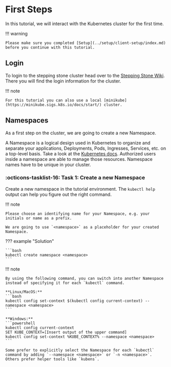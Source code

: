 # First Steps
In this tutorial, we will interact with the Kubernetes cluster for the first time.

!!! warning

    Please make sure you completed [Setup](../setup/client-setup/index.md) before you continue with this tutorial.

## Login
To login to the stepping stone cluster head over to the [Stepping Stone Wiki](https://wiki.golog.ch/wiki/Category:Customer:_Golog_AG).
There you will find the login information for the cluster.

!!! note

    For this tutorial you can also use a local [minikube](https://minikube.sigs.k8s.io/docs/start/) cluster.

## Namespaces
As a first step on the cluster, we are going to create a new Namespace.

A Namespace is a logical design used in Kubernetes to organize and separate your applications, Deployments, Pods, Ingresses, Services, etc. on a top-level basis. 
Take a look at the [Kubernetes docs](https://kubernetes.io/docs/concepts/overview/working-with-objects/namespaces/). 
Authorized users inside a namespace are able to manage those resources. 
Namespace names have to be unique in your cluster.

### :octicons-tasklist-16: **Task 1**: Create a new Namespace
Create a new namespace in the tutorial environment. 
The `kubectl help` output can help you figure out the right command.

!!! note
    
    Please choose an identifying name for your Namespace, e.g. your initials or name as a prefix.

    We are going to use `<namespace>` as a placeholder for your created Namespace.

??? example "Solution"

    ```bash
    kubectl create namespace <namespace>
    ```

!!! note

    By using the following command, you can switch into another Namespace instead of specifying it for each `kubectl` command.

    **Linux/MacOS:**
    ```bash
    kubectl config set-context $(kubectl config current-context) --namespace <namespace>
    ```

    **Windows:**
    ```powershell
    kubectl config current-context
    SET KUBE_CONTEXT=[Insert output of the upper command]
    kubectl config set-context %KUBE_CONTEXT% --namespace <namespace>
    ```

    Some prefer to explicitly select the Namespace for each `kubectl` command by adding `--namespace <namespace>` or `-n <namespace>`. 
    Others prefer helper tools like `kubens`.
